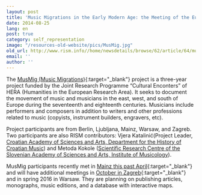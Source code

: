 ```yaml
---
layout: post
title: 'Music Migrations in the Early Modern Age: the Meeting of the European East, West and South'
date: 2014-08-25
lang: en
post: true
category: self_representation
image: "/resources-old-website/pics/MusMig.jpg"
old_url: http://www.rism.info//home/newsdetails/browse/62/article/64/music-migrations-in-the-early-modern-age-the-meeting-of-the-european-east-west-and-south.html
email: ''
author: ''
---
```


The [MusMig (Music Migrations)](http://musmig.hypotheses.org/){:target="_blank"} project is a three-year project funded by the Joint Research Programme “Cultural Enconters” of HERA (Humanities in the European Research Area). It seeks to document the movement of music and musicians in the east, west, and south of Europe during the seventeenth and eighteenth centuries. Musicians include performers and composers in addition to writers and other professions related to music (copyists, instrument builders, engravers, etc).

Project participants are from Berlin, Ljubljana, Mainz, Warsaw, and Zagreb. Two participants are also RISM contributors: Vjera Katalinić(Project Leader, [Croatian Academy of Sciences and Arts, Department for the History of Croatian Music](http://info.hazu.hr/odsjek_za_povijest_hrvatske_glazbe)) and Metoda Kokole ([Scientific Research Centre of the Slovenian Academy of Sciences and Arts, Institute of Musicology](http://mi.zrc-sazu.si/en/predstavitev#v)).

MusMig participants recently met in [Mainz this past April](http://musmig.hypotheses.org/135){:target="_blank"} and will have additional meetings in [October in Zagreb](http://musmig.hypotheses.org/232){:target="_blank"} and in spring 2016 in Warsaw. They are planning on publishing articles, monographs, music editions, and a database with interactive maps.
